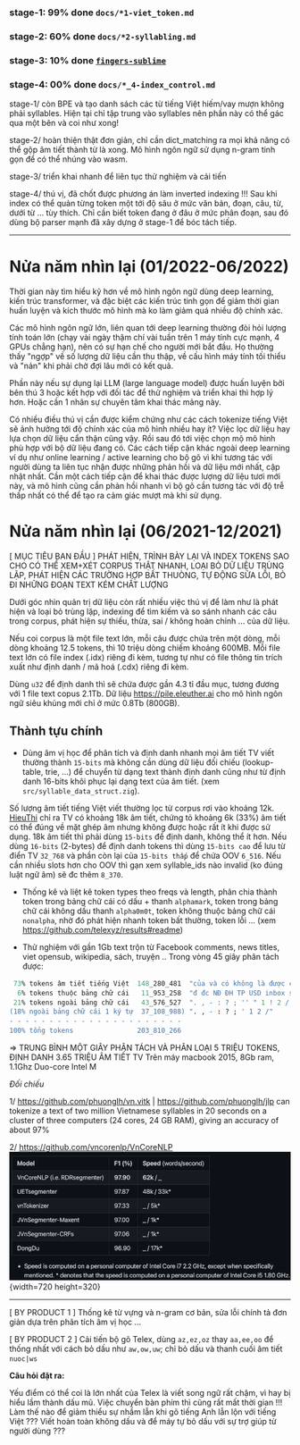 ### stage-1: 99% done `docs/*1-viet_token.md`

### stage-2: 60% done `docs/*2-syllabling.md`

### stage-3: 10% done [`fingers-sublime`](https://github.com/telexyz/fingers-sublime)

### stage-4: 00% done `docs/*_4-index_control.md`

stage-1/ còn BPE và tạo danh sách các từ tiếng Việt hiếm/vay mượn không phải syllables. Hiện tại chỉ tập trung vào syllables nên phần này có thể gác qua một bên và coi như xong!

stage-2/ hoàn thiện thật đơn giản, chỉ cần dict_matching ra mọi khả năng có thể gộp âm tiết thành từ là xong. Mô hình ngôn ngữ sử dụng n-gram tinh gọn để có thể nhúng vào wasm.

stage-3/ triển khai nhanh để liên tục thử nghiệm và cải tiến

stage-4/ thú vị, đã chốt được phương án làm inverted indexing !!! Sau khi index có thể quản từng token một tới độ sâu ở mức văn bản, đoạn, câu, từ, dưới từ ... tùy thích. Chỉ cần biết token đang ở đâu ở mức phân đoạn, sau đó dùng bộ parser mạnh đã xây dựng ở stage-1 để bóc tách tiếp.

- - -

# Nửa năm nhìn lại (01/2022-06/2022)

Thời gian này tìm hiểu kỹ hơn về mô hình ngôn ngữ dùng deep learning, kiến trúc transformer, và đặc biệt các kiến trúc tinh gọn để giảm thời gian huấn luyện và kích thước mô hình mà ko làm giảm quá nhiều độ chính xác.

Các mô hình ngôn ngữ lớn, liên quan tới deep learning thường đòi hỏi lượng tính toán lớn (chạy vài ngày thậm chí vài tuần trên 1 máy tính cực mạnh, 4 GPUs chẳng hạn), nên có sự hạn chế cho người mới bắt đầu. Họ thường thấy "ngợp" về số lượng dữ liệu cần thu thập, về cấu hình máy tính tối thiểu và "nản" khi phải chờ đợi lâu mới có kết quả.

Phần này nếu sự dụng lại LLM (large language model) được huấn luyện bởi bên thú 3 hoặc kết hợp với đối tác để thử nghiệm và triển khai thì hợp lý hơn. Hoặc cần 1 nhân sự chuyên tâm khai thác mảng này.

Có nhiều điều thú vị cần được kiểm chứng như các cách tokenize tiếng Việt sẽ ảnh hưởng tới độ chính xác của mô hình nhiều hay ít? Việc lọc dữ liệu hay lựa chọn dữ liệu cẩn thận cũng vậy. Rồi sau đó tới việc chọn mộ mô hình phù hợp với bộ dữ liệu đang có. Các cách tiếp cận khác ngoài deep learning ví dụ như online learning / active learning cho bộ gõ vì khi tương tác với người dùng ta liên tục nhận được những phản hồi và dữ liệu mới nhất, cập nhật nhất. Cần một cách tiếp cận để khai thác được lượng dữ liệu tươi mới này, và mô hình cũng cần phản hồi nhanh vì bộ gõ cần tương tác với độ trễ thấp nhất có thể để tạo ra cảm giác mượt mà khi sử dụng.

# Nửa năm nhìn lại (06/2021-12/2021)

[ MỤC TIÊU BAN ĐẦU ] PHÁT HIỆN, TRÌNH BÀY LẠI VÀ INDEX TOKENS SAO CHO CÓ THỂ XEM+XÉT CORPUS THẬT NHANH, LOẠI BỎ DỮ LIỆU TRÙNG LẶP, PHÁT HIỆN CÁC TRƯỜNG HỢP BẤT THUÒNG, TỰ ĐỘNG SỬA LỖI, BỎ ĐI NHỮNG ĐOẠN TEXT KÉM CHẤT LƯỢNG

Dưới góc nhìn quản trị dữ liệu còn rất nhiều việc thú vị để làm như là phát hiện và loại bỏ trùng lặp, indexing để tìm kiếm và so sánh nhanh các câu trong corpus, phát hiện sự thiếu, thừa, sai / không hoàn chỉnh ... của dữ liệu.

Nếu coi corpus là một file text lớn, mỗi câu được chứa trên một dòng, mỗi dòng khoảng 12.5 tokens, thì 10 triệu dòng chiếm khoảng 600MB. Mỗi file text lớn có file index (.idx) riêng đi kèm, tương tự như có file thông tin trích xuất như định danh / mã hoá (.cdx) riêng đi kèm.

Dùng `u32` để định danh thì sẽ chứa được gần 4.3 tỉ đầu mục, tương đương với 1 file text copus 2.1Tb. Dữ liệu https://pile.eleuther.ai cho mô hình ngôn ngữ siêu khủng mới chỉ ở mức 0.8Tb (800GB).


## Thành tựu chính

* Dùng âm vị học để phân tích và định danh nhanh mọi âm tiết TV viết thường thành `15-bits` mà không cần dùng dữ liệu đối chiếu (lookup-table, trie, ...) để chuyển từ dạng text thành định danh cũng như từ định danh 16-bits khôi phục lại dạng text của âm tiết. (xem `src/syllable_data_struct.zig`). 

Số lượng âm tiết tiếng Việt viết thường lọc từ corpus rơi vào khoảng 12k. [HieuThi](http://www.hieuthi.com/blog/2017/03/21/all-vietnamese-syllables.html) chỉ ra TV có khoảng 18k âm tiết, chứng tỏ khoảng 6k (33%) âm tiết có thể đúng về mặt ghép âm nhưng không được hoặc rất ít khi được sử dụng. 18k âm tiết thì phải dùng `15-bits` để định danh, không thể ít hơn. Nếu dùng `16-bits` (2-bytes) để định danh tokens thì dùng `15-bits cao` để lưu từ điển TV `32_768` và phần còn lại của `15-bits thấp` để chứa OOV `6_516`. Nếu cần nhiều slots hơn cho OOV thì gạn xem syllable_ids nào invalid (ko đúng luật ngữ âm) sẽ đc thêm `8_370`.

* Thống kê và liệt kê token types theo freqs và length, phân chia thành token trong bảng chữ cái có dấu + thanh `alphamark`, token trong bảng chữ cái không dấu thanh `alpha0m0t`, token không thuộc bảng chữ cái `nonalpha`, nhờ đó phát hiện nhanh token bất thường, token lỗi ... (xem https://github.com/telexyz/results#readme)

* Thử nghiệm với gần 1Gb text trộn từ Facebook comments, news titles, viet opensub, wikipedia, sách, truyện .. Trong vòng 45 giây phân tách được: 
```r
 73% tokens âm tiết tiếng Việt  148_280_481  "của và có không là được cho các"
  6% tokens thuộc bảng chữ cái   11_953_258  "đ đc NĐ ĐH TP USD inbox shop"
 21% tokens ngoài bảng chữ cái   43_576_527  ". , - : ? ; '' " 1 ! 2 / ... 2020 🤣 19000019"
(18% ngoài bảng chữ cái 1 ký tự  37_108_988) ". , - : ? ; ' 1 2 /"
- - - - - - - - - - - - - - - - - - - - - -
100% tổng tokens                203_810_266
```
=> TRUNG BÌNH MỘT GIÂY PHÂN TÁCH VÀ PHÂN LOẠI 5 TRIỆU TOKENS, ĐỊNH DANH 3.65 TRIỆU ÂM TIẾT TV
Trên máy macbook 2015, 8Gb ram, 1.1Ghz Duo-core Intel M

_Đối chiếu_

1/ https://github.com/phuonglh/vn.vitk | https://github.com/phuonglh/jlp can tokenize a text of two million Vietnamese syllables in 20 seconds on a cluster of three computers (24 cores, 24 GB RAM), giving an accuracy of about 97%

2/ https://github.com/vncorenlp/VnCoreNLP
![](docs/files/vn_word_segmenters_speed.png){width=720 height=320}


- - -

[ BY PRODUCT 1 ] Thống kê từ vựng và n-gram cơ bản, sửa lỗi chính tả đơn giản dựa trên phân tích âm vị học ...

[ BY PRODUCT 2 ] Cải tiến bộ gõ Telex, dùng `az,ez,oz` thay `aa,ee,oo` để thống nhất với cách bỏ dấu như `aw,ow,uw`; chỉ bỏ dấu và thanh cuối âm tiết `nuoc|ws`

__Câu hỏi đặt ra:__

Yếu điểm có thể coi là lớn nhất của Telex là viết song ngữ rất chậm,
vì hay bị hiểu lầm thành dấu mũ. Việc chuyển bàn phím thì cũng rất mất thời gian !!!
Làm thế nào để giảm thiểu sự nhầm lẫn khi gõ tiếng Anh lẫn lộn với tiếng Việt ???
Viết hoàn toàn không dấu và để máy tự bỏ dấu với sự trợ giúp từ người dùng ???

